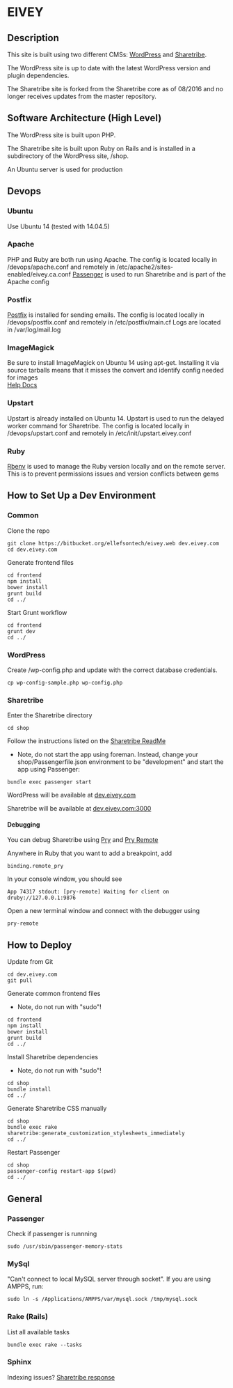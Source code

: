 # EIVEY #

## Description ##

This site is built using two different CMSs: [WordPress](https://wordpress.org/) and [Sharetribe](https://github.com/sharetribe/sharetribe).  

The WordPress site is up to date with the latest WordPress version and plugin dependencies.

The Sharetribe site is forked from the Sharetribe core as of 08/2016 and no longer receives updates from the master repository.


## Software Architecture (High Level) ##

The WordPress site is built upon PHP.

The Sharetribe site is built upon Ruby on Rails and is installed in a subdirectory of the WordPress site, /shop.

An Ubuntu server is used for production


## Devops ##

### Ubuntu ###
Use Ubuntu 14 (tested with 14.04.5)

### Apache ###
PHP and Ruby are both run using Apache.  The config is located locally in /devops/apache.conf and remotely in /etc/apache2/sites-enabled/eivey.ca.conf  [Passenger](https://www.phusionpassenger.com/library/) is used to run Sharetribe and is part of the Apache config

### Postfix ###
[Postfix](http://www.postfix.org/) is installed for sending emails.  The config is located locally in /devops/postfix.conf and remotely in /etc/postfix/main.cf  Logs are located in /var/log/mail.log

### ImageMagick ###
Be sure to install ImageMagick on Ubuntu 14 using apt-get.  Installing it via source tarballs means that it misses the convert and identify config needed for images  
[Help Docs](https://www.digitalocean.com/community/questions/rails-4-paperclip-imagemagick-content-type-error-for-images)

### Upstart ###
Upstart is already installed on Ubuntu 14. Upstart is used to run the delayed worker command for Sharetribe.  The config is located locally in /devops/upstart.conf and remotely in /etc/init/upstart.eivey.conf 

### Ruby ###
[Rbenv](https://github.com/rbenv/rbenv) is used to manage the Ruby version locally and on the remote server.  This is to prevent permissions issues and version conflicts between gems


## How to Set Up a Dev Environment ##

### Common ###

Clone the repo 

```
git clone https://bitbucket.org/ellefsontech/eivey.web dev.eivey.com
cd dev.eivey.com
```

Generate frontend files

```
cd frontend
npm install
bower install
grunt build
cd ../
```

Start Grunt workflow

```
cd frontend
grunt dev
cd ../
```

### WordPress ###

Create /wp-config.php and update with the correct database credentials.

```
cp wp-config-sample.php wp-config.php
```


### Sharetribe ###

Enter the Sharetribe directory

```
cd shop
```

Follow the instructions listed on the [Sharetribe ReadMe](https://github.com/sharetribe/sharetribe)

* Note, do not start the app using foreman.  Instead, change your shop/Passengerfile.json environment to be "development" and start the app using Passenger:

```
bundle exec passenger start
```

WordPress will be available at [dev.eivey.com](http://dev.eivey.com)

Sharetribe will be available at [dev.eivey.com:3000](http://dev.eivey.com:3000)

#### Debugging ####

You can debug Sharetribe using [Pry](http://pryrepl.org/) and [Pry Remote](https://github.com/mon-ouie/pry-remote/)

Anywhere in Ruby that you want to add a breakpoint, add

```
binding.remote_pry
```

In your console window, you should see

```
App 74317 stdout: [pry-remote] Waiting for client on druby://127.0.0.1:9876
```

Open a new terminal window and connect with the debugger using

```
pry-remote
```

## How to Deploy ##

Update from Git

```
cd dev.eivey.com
git pull
```

Generate common frontend files

* Note, do not run with "sudo"!

```
cd frontend
npm install
bower install
grunt build
cd ../
```

Install Sharetribe dependencies

* Note, do not run with "sudo"!

```
cd shop
bundle install
cd ../
```

Generate Sharetribe CSS manually
   
```
cd shop
bundle exec rake sharetribe:generate_customization_stylesheets_immediately
cd ../
```

Restart Passenger

```
cd shop
passenger-config restart-app $(pwd)
cd ../
```


## General ##

### Passenger ###

Check if passenger is runnning

```
sudo /usr/sbin/passenger-memory-stats
```

### MySql ###

"Can't connect to local MySQL server through socket".  If you are using AMPPS, run:

```
sudo ln -s /Applications/AMPPS/var/mysql.sock /tmp/mysql.sock
```

### Rake (Rails) ###

List all available tasks

```
bundle exec rake --tasks
```

### Sphinx ###

Indexing issues? [Sharetribe response](https://github.com/sharetribe/sharetribe/issues/2334)
